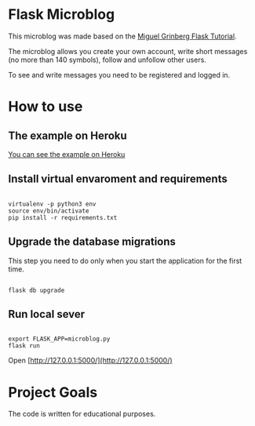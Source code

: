 # Flask Microblog

This microblog was made based on the [Miguel Grinberg Flask Tutorial](https://blog.miguelgrinberg.com/post/the-flask-mega-tutorial-part-i-hello-world).

The microblog allows you create your own account, write short messages (no more than 140 symbols), follow and unfollow other users.

To see and write messages you need to be registered and logged in.

# How to use

## The example on Heroku

[You can see the example on Heroku](https://mkhvatov-microblog.herokuapp.com/)

## Install virtual envaroment and requirements

``` #!bash

virtualenv -p python3 env
source env/bin/activate
pip install -r requirements.txt
```

## Upgrade the database migrations

This step you need to do only when you start the application for the first time.

``` #!bash

flask db upgrade
```

## Run local sever

``` #!bash

export FLASK_APP=microblog.py
flask run
```

Open [http://127.0.0.1:5000/](http://127.0.0.1:5000/)

# Project Goals

The code is written for educational purposes.